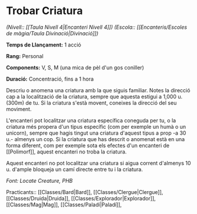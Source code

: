 # Trobar Criatura

*(Nivell:: [[Taula Nivell 4|Encanteri Nivell 4]]) (Escola:: [[Encanteris/Escoles de màgia/Taula Divinació|Divinació]])*

**Temps de Llançament:** 1 acció

**Rang:** Personal

**Components:** V, S, M (una mica de pèl d'un gos coniller)

**Duració:** Concentració, fins a 1 hora

Descriu o anomena una criatura amb la que siguis familiar. Notes la direcció cap a la localització de la criatura, sempre que aquesta estigui a 1,000 u. (300m) de tu. Si la criatura s'està movent, coneixes la direcció del seu moviment.

L'encanteri pot localitzar una criatura específica coneguda per tu, o la criatura més propera d'un tipus específic (com per exemple un humà o un unicorn), sempre que hagis tingut una criatura d'aquest tipus a prop -a 30 u.- almenys un cop. Si la criatura que has descrit o anomenat està en una forma diferent, com per exemple sota els efectes d'un encanteri de [[Polimorf]], aquest encanteri no troba la criatura.

Aquest encanteri no pot localitzar una criatura si aigua corrent d'almenys 10 u. d'ample bloqueja un camí directe entre tu i la criatura.


*Font: Locate Creature, PHB*



Practicants:: [[Classes/Bard|Bard]], [[Classes/Clergue|Clergue]], [[Classes/Druida|Druida]], [[Classes/Explorador|Explorador]], [[Classes/Mag|Mag]], [[Classes/Paladí|Paladí]],